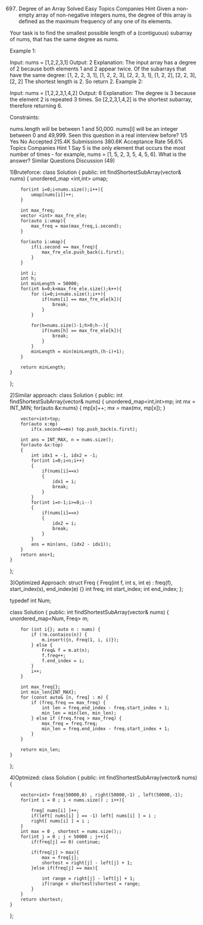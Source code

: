 697. Degree of an Array
Solved
Easy
Topics
Companies
Hint
Given a non-empty array of non-negative integers nums, the degree of this array is defined as the maximum frequency of any one of its elements.

Your task is to find the smallest possible length of a (contiguous) subarray of nums, that has the same degree as nums.

 

Example 1:

Input: nums = [1,2,2,3,1]
Output: 2
Explanation: 
The input array has a degree of 2 because both elements 1 and 2 appear twice.
Of the subarrays that have the same degree:
[1, 2, 2, 3, 1], [1, 2, 2, 3], [2, 2, 3, 1], [1, 2, 2], [2, 2, 3], [2, 2]
The shortest length is 2. So return 2.
Example 2:

Input: nums = [1,2,2,3,1,4,2]
Output: 6
Explanation: 
The degree is 3 because the element 2 is repeated 3 times.
So [2,2,3,1,4,2] is the shortest subarray, therefore returning 6.
 

Constraints:

nums.length will be between 1 and 50,000.
nums[i] will be an integer between 0 and 49,999.
Seen this question in a real interview before?
1/5
Yes
No
Accepted
215.4K
Submissions
380.6K
Acceptance Rate
56.6%
Topics
Companies
Hint 1
Say 5 is the only element that occurs the most number of times - for example, nums = [1, 5, 2, 3, 5, 4, 5, 6]. What is the answer?
Similar Questions
Discussion (49)

1)Bruteforce:
class Solution {
public:
    int findShortestSubArray(vector<int>& nums) {
        unordered_map <int,int> umap;

        for(int i=0;i<nums.size();i++){
            umap[nums[i]]++;
        }

        int max_freq;
        vector <int> max_fre_ele;
        for(auto i:umap){
            max_freq = max(max_freq,i.second);
        }

        for(auto i:umap){
            if(i.second == max_freq){
                max_fre_ele.push_back(i.first);
            }
        }
        
        int i;
        int h;
        int minLength = 50000;
        for(int k=0;k<max_fre_ele.size();k++){
            for (i=0;i<nums.size();i++){
                if(nums[i] == max_fre_ele[k]){
                    break;
                }
            }

            for(h=nums.size()-1;h>0;h--){
                if(nums[h] == max_fre_ele[k]){
                    break;
                }
            }
            minLength = min(minLength,(h-i)+1);
        }

        return minLength;
    }
};

2)Similar approach:
class Solution {
public:
    int findShortestSubArray(vector<int>& nums) 
    {
        unordered_map<int,int>mp;
        int mx = INT_MIN;
        for(auto &x:nums) 
        {
            mp[x]++;
            mx = max(mx, mp[x]);
        }

        vector<int>top;
        for(auto x:mp)
            if(x.second==mx) top.push_back(x.first);
        
        int ans = INT_MAX, n = nums.size();
        for(auto &x:top)
        {
            int idx1 = -1, idx2 = -1;
            for(int i=0;i<n;i++)
            {
                if(nums[i]==x)
                {
                    idx1 = i;
                    break;
                }
            }
            for(int i=n-1;i>=0;i--)
            {
                if(nums[i]==x)
                {
                    idx2 = i;
                    break;
                }
            }
            ans = min(ans, (idx2 - idx1));
        }
        return ans+1;
    }
};

3)Optimized Approach:
struct Freq {
    Freq(int f, int s, int e)
        : freq(f), start_index(s), end_index(e)
    {}
    int freq;
    int start_index;
    int end_index;
};

typedef int Num;

class Solution {
public:
    int findShortestSubArray(vector<Num>& nums) {
        unordered_map<Num, Freq> m;

        for (int i{}; auto n : nums) {
            if (!m.contains(n)) {
                m.insert({n, Freq(1, i, i)});
            } else {
                Freq& f = m.at(n);
                f.freq++;
                f.end_index = i;
            }
            i++;
        }

        int max_freq{};
        int min_len{INT_MAX};
        for (const auto& [n, freq] : m) {
            if (freq.freq == max_freq) {
                int len = freq.end_index - freq.start_index + 1;
                min_len = min(len, min_len);
            } else if (freq.freq > max_freq) {
                max_freq = freq.freq;
                min_len = freq.end_index - freq.start_index + 1;
            }
        }
        
        return min_len;
    }
};

4)Optmized:
class Solution {
public:
    int findShortestSubArray(vector<int>& nums) {
        
        vector<int> freq(50000,0) , right(50000,-1) , left(50000,-1);
        for(int i = 0 ; i < nums.size() ; i++){

            freq[ nums[i] ]++;
            if(left[ nums[i] ] == -1) left[ nums[i] ] = i ;
            right[ nums[i] ] = i ;
        }
        int max = 0 , shortest = nums.size();;
        for(int j = 0 ; j < 50000 ; j++){
            if(freq[j] == 0) continue;

            if(freq[j] > max){ 
                max = freq[j];
                shortest = right[j] - left[j] + 1;
            }else if(freq[j] == max){

                int range = right[j] - left[j] + 1;
                if(range < shortest)shortest = range;
            }  
        }
        return shortest;
    }
};